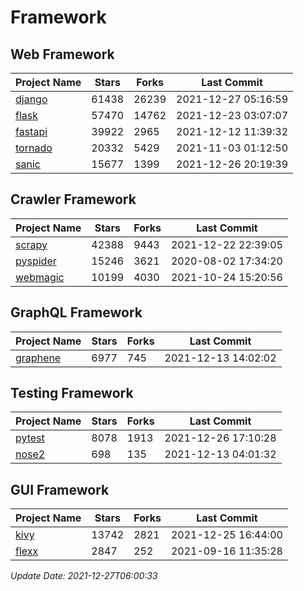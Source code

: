 # Framework

## Web Framework
| Project Name | Stars | Forks | Last Commit |
| ------------ | ----- | ----- | ----------- |
| [django](https://github.com/django/django) | 61438 | 26239 | 2021-12-27 05:16:59 |
| [flask](https://github.com/pallets/flask) | 57470 | 14762 | 2021-12-23 03:07:07 |
| [fastapi](https://github.com/tiangolo/fastapi) | 39922 | 2965 | 2021-12-12 11:39:32 |
| [tornado](https://github.com/tornadoweb/tornado) | 20332 | 5429 | 2021-11-03 01:12:50 |
| [sanic](https://github.com/sanic-org/sanic) | 15677 | 1399 | 2021-12-26 20:19:39 |

## Crawler Framework
| Project Name | Stars | Forks | Last Commit |
| ------------ | ----- | ----- | ----------- |
| [scrapy](https://github.com/scrapy/scrapy) | 42388 | 9443 | 2021-12-22 22:39:05 |
| [pyspider](https://github.com/binux/pyspider) | 15246 | 3621 | 2020-08-02 17:34:20 |
| [webmagic](https://github.com/code4craft/webmagic) | 10199 | 4030 | 2021-10-24 15:20:56 |

## GraphQL Framework
| Project Name | Stars | Forks | Last Commit |
| ------------ | ----- | ----- | ----------- |
| [graphene](https://github.com/graphql-python/graphene) | 6977 | 745 | 2021-12-13 14:02:02 |

## Testing Framework
| Project Name | Stars | Forks | Last Commit |
| ------------ | ----- | ----- | ----------- |
| [pytest](https://github.com/pytest-dev/pytest) | 8078 | 1913 | 2021-12-26 17:10:28 |
| [nose2](https://github.com/nose-devs/nose2) | 698 | 135 | 2021-12-13 04:01:32 |

## GUI Framework
| Project Name | Stars | Forks | Last Commit |
| ------------ | ----- | ----- | ----------- |
| [kivy](https://github.com/kivy/kivy) | 13742 | 2821 | 2021-12-25 16:44:00 |
| [flexx](https://github.com/flexxui/flexx) | 2847 | 252 | 2021-09-16 11:35:28 |

*Update Date: 2021-12-27T06:00:33*